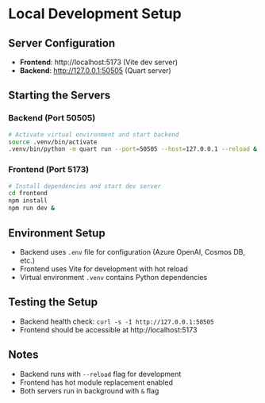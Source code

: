 # Local Development Setup

## Server Configuration
- **Frontend**: http://localhost:5173 (Vite dev server)
- **Backend**: http://127.0.0.1:50505 (Quart server)

## Starting the Servers

### Backend (Port 50505)
```bash
# Activate virtual environment and start backend
source .venv/bin/activate
.venv/bin/python -m quart run --port=50505 --host=127.0.0.1 --reload &
```

### Frontend (Port 5173)
```bash
# Install dependencies and start dev server
cd frontend
npm install
npm run dev &
```

## Environment Setup
- Backend uses `.env` file for configuration (Azure OpenAI, Cosmos DB, etc.)
- Frontend uses Vite for development with hot reload
- Virtual environment `.venv` contains Python dependencies

## Testing the Setup
- Backend health check: `curl -s -I http://127.0.0.1:50505`
- Frontend should be accessible at http://localhost:5173

## Notes
- Backend runs with `--reload` flag for development
- Frontend has hot module replacement enabled
- Both servers run in background with `&` flag